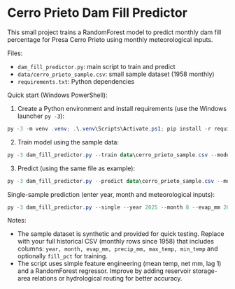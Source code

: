 # Cerro Prieto Dam Fill Predictor

This small project trains a RandomForest model to predict monthly dam fill percentage for Presa Cerro Prieto using monthly meteorological inputs.

Files:
- `dam_fill_predictor.py`: main script to train and predict
- `data/cerro_prieto_sample.csv`: small sample dataset (1958 monthly)
- `requirements.txt`: Python dependencies

Quick start (Windows PowerShell):


1. Create a Python environment and install requirements (use the Windows launcher `py -3`):

```powershell
py -3 -m venv .venv; .\.venv\Scripts\Activate.ps1; pip install -r requirements.txt
```

2. Train model using the sample data:

```powershell
py -3 dam_fill_predictor.py --train data\cerro_prieto_sample.csv --model model.joblib
```

3. Predict (using the same file as example):

```powershell
py -3 dam_fill_predictor.py --predict data\cerro_prieto_sample.csv --model model.joblib --output preds.csv
```

Single-sample prediction (enter year, month and meteorological inputs):

```powershell
py -3 dam_fill_predictor.py --single --year 2025 --month 8 --evap_mm 26 --precip_mm 60 --max_temp 33 --min_temp 20
```

Notes:
- The sample dataset is synthetic and provided for quick testing. Replace with your full historical CSV (monthly rows since 1958) that includes columns: `year, month, evap_mm, precip_mm, max_temp, min_temp` and optionally `fill_pct` for training.
- The script uses simple feature engineering (mean temp, net mm, lag 1) and a RandomForest regressor. Improve by adding reservoir storage-area relations or hydrological routing for better accuracy.
